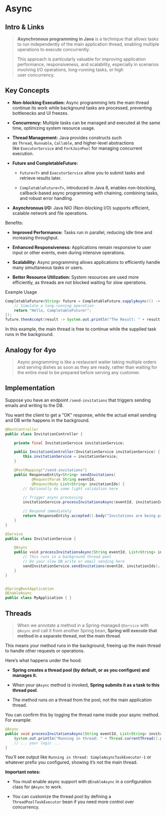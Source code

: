 # Async

## Intro & Links

> **Asynchronous programming in Java** is a technique that allows tasks to run independently of the main application thread, enabling multiple operations to execute concurrently. 
> 
> This approach is particularly valuable for improving application performance, responsiveness, and scalability, especially in scenarios involving I/O operations, long-running tasks, or high user concurrency.

## Key Concepts

- **Non-blocking Execution:** Async programming lets the main thread continue its work while background tasks are processed, preventing bottlenecks and UI freezes.

- **Concurrency:** Multiple tasks can be managed and executed at the same time, optimizing system resource usage.

- **Thread Management:** Java provides constructs such as `Thread`, `Runnable`, `Callable`, and higher-level abstractions like `ExecutorService` and `ForkJoinPool` for managing concurrent execution.

- **Future and CompletableFuture:**
  
  - `Future<T>` and `ExecutorService` allow you to submit tasks and retrieve results later.
  
  - `CompletableFuture<T>`, introduced in Java 8, enables non-blocking, callback-based async programming with chaining, combining tasks, and robust error handling.

- **Asynchronous I/O:** Java NIO (Non-blocking I/O) supports efficient, scalable network and file operations.

Benefits:

- **Improved Performance:** Tasks run in parallel, reducing idle time and increasing throughput.

- **Enhanced Responsiveness:** Applications remain responsive to user input or other events, even during intensive operations.

- **Scalability:** Async programming allows applications to efficiently handle many simultaneous tasks or users.

- **Better Resource Utilization:** System resources are used more efficiently, as threads are not blocked waiting for slow operations.

Example Usage

```java
CompletableFuture<String> future = CompletableFuture.supplyAsync(() -> {
    // Simulate a long-running operation
    return "Hello, CompletableFuture!";
});
future.thenAccept(result -> System.out.println("The Result: " + result));
```

In this example, the main thread is free to continue while the supplied task runs in the background.

## Analogy for 4yo

> Async programming is like a restaurant waiter taking multiple orders and serving dishes as soon as they are ready, rather than waiting for the entire meal to be prepared before serving any customer.

## Implementation

Suppose you have an endpoint `/send-invitations` that triggers sending emails and writing to the DB. 

You want the client to get a  "OK" response, while the actual email sending and DB write happens in the background.

```java
@RestController
public class InvitationController {

    private final InvitationService invitationService;

    public InvitationController(InvitationService invitationService) {
        this.invitationService = invitationService;
    }

    @PostMapping("/send-invitations")
    public ResponseEntity<String> sendInvitations(
            @RequestParam String eventId,
            @RequestBody List<String> invitationIds) {
        // Optionally do some light validation here

        // Trigger async processing
        invitationService.processInvitationsAsync(eventId, invitationIds);

        // Respond immediately
        return ResponseEntity.accepted().body("Invitations are being processed.");
    }
}
```

```java
@Service
public class InvitationService {

    @Async
    public void processInvitationsAsync(String eventId, List<String> invitationIds) {
        // This runs in a background thread pool
        // Do your slow DB write or email sending here
        sendInvitationService.sendInvitations(eventId, invitationIds);
    }
}


@SpringBootApplication
@EnableAsync
public class MyApplication { }
```

## Threads

> When we annotate a method in a Spring-managed `@Service` with `@Async` and call it from another Spring bean, **Spring will execute that method in a separate thread, not the main thread**. 

This means your method runs in the background, freeing up the main thread to handle other requests or operations.

Here’s what happens under the hood:

- **Spring creates a thread pool (by default, or as you configure) and manages it.**

- When your `@Async` method is invoked, **Spring submits it as a task to this thread pool**.

- The method runs on a thread from the pool, not the main application thread.

You can confirm this by logging the thread name inside your async method. For example:

```java
@Async
public void processInvitationsAsync(String eventId, List<String> invitationIds) {
    System.out.println("Running in thread: " + Thread.currentThread().getName());
    // ... your logic ...
}
```

You’ll see output like `Running in thread: SimpleAsyncTaskExecutor-1` or whatever prefix you configured, showing it’s not the main thread.

**Important notes:**

- You must enable async support with `@EnableAsync` in a configuration class for `@Async` to work.

- You can customize the thread pool by defining a `ThreadPoolTaskExecutor` bean if you need more control over concurrency.
